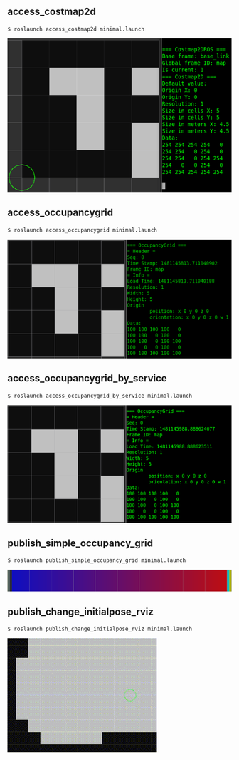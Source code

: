 ## access_costmap2d
```
$ roslaunch access_costmap2d minimal.launch
```
![access_costmap2d](./readme_resources/access_costmap2d.png)
## access_occupancygrid
```
$ roslaunch access_occupancygrid minimal.launch
```
![access_occupancygrid](./readme_resources/access_occupancygrid.png)
## access_occupancygrid_by_service
```
$ roslaunch access_occupancygrid_by_service minimal.launch
```
![access_occupancygrid_by_service](./readme_resources/access_occupancygrid_by_service.png)
## publish_simple_occupancy_grid
```
$ roslaunch publish_simple_occupancy_grid minimal.launch
```
![publish_simple_occupancy_grid](./readme_resources/publish_simple_occupancy_grid.png)

## publish_change_initialpose_rviz
```
$ roslaunch publish_change_initialpose_rviz minimal.launch
```
![publish_change_initialpose_rviz](./readme_resources/publish_change_initialpose_rviz.gif)
